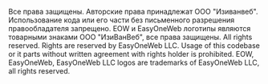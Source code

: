 Все права защищены. Авторские права принадлежат ООО "Изиванвеб". Использование кода или его части без письменного разрешения правообладателя запрещено. EOW и EasyOneWeb логотипы являются товарными знаками ООО "ИзиВанВеб", все права защищены.
All rights reserved. Rights are reserved by EasyOneWeb LLC. Usage of this codebase or it parts without written agreement with rights holder is prohibited. EOW, EasyOneWeb, EasyOneWeb LLC logos are trademarks of EasyOneWeb LLC, all rights reserved.
